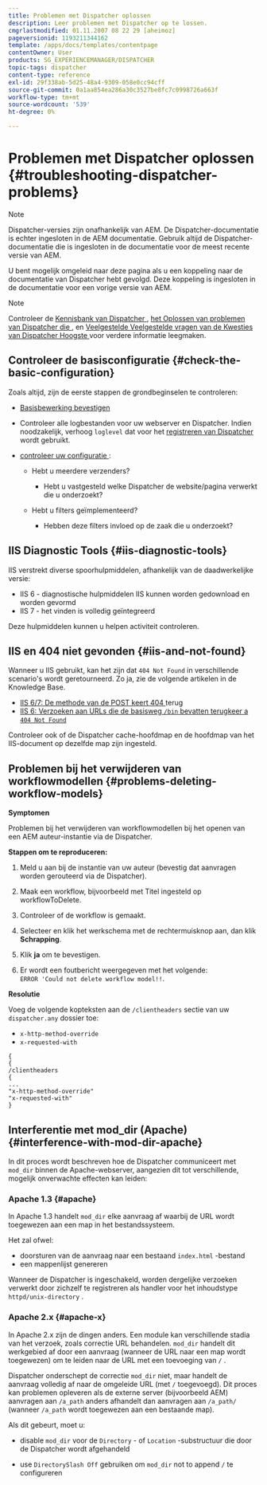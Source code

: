 ```yaml
---
title: Problemen met Dispatcher oplossen
description: Leer problemen met Dispatcher op te lossen.
cmgrlastmodified: 01.11.2007 08 22 29 [aheimoz]
pageversionid: 1193211344162
template: /apps/docs/templates/contentpage
contentOwner: User
products: SG_EXPERIENCEMANAGER/DISPATCHER
topic-tags: dispatcher
content-type: reference
exl-id: 29f338ab-5d25-48a4-9309-058e0cc94cff
source-git-commit: 0a1aa854ea286a30c3527be8fc7c0998726a663f
workflow-type: tm+mt
source-wordcount: '539'
ht-degree: 0%

---
```


# Problemen met Dispatcher oplossen {#troubleshooting-dispatcher-problems}

>[!NOTE]
>
>Dispatcher-versies zijn onafhankelijk van AEM. De Dispatcher-documentatie is echter ingesloten in de AEM documentatie. Gebruik altijd de Dispatcher-documentatie die is ingesloten in de documentatie voor de meest recente versie van AEM.
>
>U bent mogelijk omgeleid naar deze pagina als u een koppeling naar de documentatie van Dispatcher hebt gevolgd. Deze koppeling is ingesloten in de documentatie voor een vorige versie van AEM.

>[!NOTE]
>
>Controleer de [ Kennisbank van Dispatcher ](https://helpx.adobe.com/experience-manager/kb/index/dispatcher.html), [ het Oplossen van problemen van Dispatcher die ](https://experienceleague.adobe.com/search.html?lang=nl-NL#q=troubleshooting%20dispatcher%20flushing%20issues&amp;sort=relevancy&amp;f:el_product=[Experience%20Manager]), en [ Veelgestelde Veelgestelde vragen van de Kwesties van Dispatcher Hoogste ](dispatcher-faq.md) voor verdere informatie leegmaken.

## Controleer de basisconfiguratie {#check-the-basic-configuration}

Zoals altijd, zijn de eerste stappen de grondbeginselen te controleren:

* [Basisbewerking bevestigen](/help/using/dispatcher-configuration.md#confirming-basic-operation)
* Controleer alle logbestanden voor uw webserver en Dispatcher. Indien noodzakelijk, verhoog `loglevel` dat voor het [ registreren van Dispatcher ](/help/using/dispatcher-configuration.md#logging) wordt gebruikt.

* [ controleer uw configuratie ](/help/using/dispatcher-configuration.md):

   * Hebt u meerdere verzenders?

      * Hebt u vastgesteld welke Dispatcher de website/pagina verwerkt die u onderzoekt?

   * Hebt u filters geïmplementeerd?

      * Hebben deze filters invloed op de zaak die u onderzoekt?

## IIS Diagnostic Tools {#iis-diagnostic-tools}

IIS verstrekt diverse spoorhulpmiddelen, afhankelijk van de daadwerkelijke versie:

* IIS 6 - diagnostische hulpmiddelen IIS kunnen worden gedownload en worden gevormd
* IIS 7 - het vinden is volledig geïntegreerd

Deze hulpmiddelen kunnen u helpen activiteit controleren.

## IIS en 404 niet gevonden {#iis-and-not-found}

Wanneer u IIS gebruikt, kan het zijn dat `404 Not Found` in verschillende scenario&#39;s wordt geretourneerd. Zo ja, zie de volgende artikelen in de Knowledge Base.

* [ IIS 6/7: De methode van de POST keert 404 ](https://helpx.adobe.com/experience-manager/kb/IIS6IsapiFilters.html) terug
* [ IIS 6: Verzoeken aan URLs die de basisweg `/bin` bevatten terugkeer a `404 Not Found` ](https://helpx.adobe.com/experience-manager/kb/RequestsToBinDirectoryFailInIIS6.html)

Controleer ook of de Dispatcher cache-hoofdmap en de hoofdmap van het IIS-document op dezelfde map zijn ingesteld.

## Problemen bij het verwijderen van workflowmodellen {#problems-deleting-workflow-models}

**Symptomen**

Problemen bij het verwijderen van workflowmodellen bij het openen van een AEM auteur-instantie via de Dispatcher.

**Stappen om te reproduceren:**

1. Meld u aan bij de instantie van uw auteur (bevestig dat aanvragen worden gerouteerd via de Dispatcher).
1. Maak een workflow, bijvoorbeeld met Titel ingesteld op workflowToDelete.
1. Controleer of de workflow is gemaakt.
1. Selecteer en klik het werkschema met de rechtermuisknop aan, dan klik **Schrapping**.

1. Klik **ja** om te bevestigen.
1. Er wordt een foutbericht weergegeven met het volgende:\
   `ERROR 'Could not delete workflow model!!`.

**Resolutie**

Voeg de volgende kopteksten aan de `/clientheaders` sectie van uw `dispatcher.any` dossier toe:

* `x-http-method-override`
* `x-requested-with`

```
{  
{  
/clientheaders  
{  
...  
"x-http-method-override"  
"x-requested-with"  
}
```

## Interferentie met mod_dir (Apache) {#interference-with-mod-dir-apache}

In dit proces wordt beschreven hoe de Dispatcher communiceert met `mod_dir` binnen de Apache-webserver, aangezien dit tot verschillende, mogelijk onverwachte effecten kan leiden:

### Apache 1.3 {#apache}

In Apache 1.3 handelt `mod_dir` elke aanvraag af waarbij de URL wordt toegewezen aan een map in het bestandssysteem.

Het zal ofwel:

* doorsturen van de aanvraag naar een bestaand `index.html` -bestand
* een mappenlijst genereren

Wanneer de Dispatcher is ingeschakeld, worden dergelijke verzoeken verwerkt door zichzelf te registreren als handler voor het inhoudstype `httpd/unix-directory` .

### Apache 2.x {#apache-x}

In Apache 2.x zijn de dingen anders. Een module kan verschillende stadia van het verzoek, zoals correctie URL behandelen. `mod_dir` handelt dit werkgebied af door een aanvraag (wanneer de URL naar een map wordt toegewezen) om te leiden naar de URL met een toevoeging van `/` .

Dispatcher onderschept de correctie `mod_dir` niet, maar handelt de aanvraag volledig af naar de omgeleide URL (met `/` toegevoegd). Dit proces kan problemen opleveren als de externe server (bijvoorbeeld AEM) aanvragen aan `/a_path` anders afhandelt dan aanvragen aan `/a_path/` (wanneer `/a_path` wordt toegewezen aan een bestaande map).

Als dit gebeurt, moet u:

* disable `mod_dir` voor de `Directory` - of `Location` -substructuur die door de Dispatcher wordt afgehandeld

* use `DirectorySlash Off` gebruiken om `mod_dir` not to append `/` te configureren
